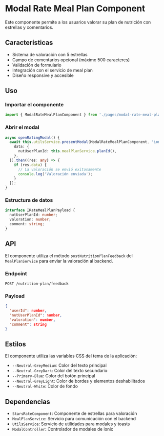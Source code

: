 # Modal Rate Meal Plan Component

Este componente permite a los usuarios valorar su plan de nutrición con estrellas y comentarios.

## Características

- Sistema de valoración con 5 estrellas
- Campo de comentarios opcional (máximo 500 caracteres)
- Validación de formulario
- Integración con el servicio de meal plan
- Diseño responsive y accesible

## Uso

### Importar el componente

```typescript
import { ModalRateMealPlanComponent } from './pages/modal-rate-meal-plan/modal-rate-meal-plan.component';
```

### Abrir el modal

```typescript
async openRatingModal() {
  await this.utilsService.presentModal(ModalRateMealPlanComponent, 'ion-modal-default', {
    data: {
      nutUserPlanId: this.mealPlanService.planId(),
    },
  }).then((res: any) => {
    if (res.data) {
      // La valoración se envió exitosamente
      console.log('Valoración enviada');
    }
  });
}
```

### Estructura de datos

```typescript
interface IRateMealPlanPayload {
  nutUserPlanId: number;
  valoration: number;
  comment: string;
}
```

## API

El componente utiliza el método `postNutritionPlanFeedback` del `MealPlanService` para enviar la valoración al backend.

### Endpoint
```
POST /nutrition-plan/feedback
```

### Payload
```json
{
  "userId": number,
  "nutUserPlanId": number,
  "valoration": number,
  "comment": string
}
```

## Estilos

El componente utiliza las variables CSS del tema de la aplicación:
- `--Neutral-GreyMedium`: Color del texto principal
- `--Neutral-GreyDark`: Color del texto secundario
- `--Primary-Blue`: Color del botón principal
- `--Neutral-GreyLight`: Color de bordes y elementos deshabilitados
- `--Neutral-White`: Color de fondo

## Dependencias

- `StarsRateComponent`: Componente de estrellas para valoración
- `MealPlanService`: Servicio para comunicación con el backend
- `UtilsService`: Servicio de utilidades para modales y toasts
- `ModalController`: Controlador de modales de Ionic 
